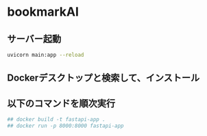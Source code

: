 # bookmarkAI

## サーバー起動
```bash
uvicorn main:app --reload
```


## Dockerデスクトップと検索して、インストール
## 以下のコマンドを順次実行
```bash
## docker build -t fastapi-app . 
## docker run -p 8000:8000 fastapi-app
```
